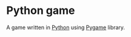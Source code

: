 # Python game

A game written in [Python](https://www.python.org/) using [Pygame](https://www.pygame.org/) library.